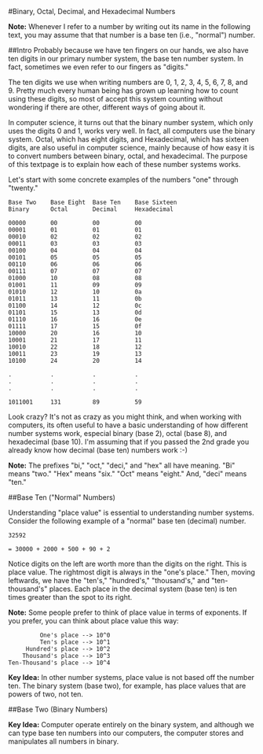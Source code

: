 #Binary, Octal, Decimal, and Hexadecimal Numbers

**Note:** Whenever I refer to a number by writing out its name in the following text, you may assume that that number is a base ten (i.e., "normal") number.

##Intro
Probably because we have ten fingers on our hands, we also have ten digits in our primary number system, the base ten number system. In fact, sometimes we even refer to our fingers as "digits."

The ten digits we use when writing numbers are 0, 1, 2, 3, 4, 5, 6, 7, 8, and 9. Pretty much every human being has grown up learning how to count using these digits, so most of accept this system counting without wondering if there are other, different ways of going about it.

In computer science, it turns out that the binary number system, which only uses the digits 0 and 1, works very well. In fact, all computers use the binary system. Octal, which has eight digits, and Hexadecimal, which has sixteen digits, are also useful in computer science, mainly because of how easy it is to convert numbers between binary, octal, and hexadecimal. The purpose of this textpage is to explain how each of these number systems works.

Let's start with some concrete examples of the numbers "one" through "twenty."

```
Base Two    Base Eight  Base Ten    Base Sixteen
Binary      Octal       Decimal     Hexadecimal

00000       00          00          00
00001       01          01          01
00010       02          02          02
00011       03          03          03
00100       04          04          04
00101       05          05          05
00110       06          06          06
00111       07          07          07
01000       10          08          08
01001       11          09          09
01010       12          10          0a
01011       13          11          0b
01100       14          12          0c
01101       15          13          0d
01110       16          16          0e
01111       17          15          0f
10000       20          16          10
10001       21          17          11
10010       22          18          12
10011       23          19          13
10100       24          20          14

.           .           .           .
.           .           .           .
.           .           .           .

1011001     131         89          59
```

Look crazy? It's not as crazy as you might think, and when working with computers, its often useful to have a basic understanding of how different number systems work, especial binary (base 2), octal (base 8), and hexadecimal (base 10). I'm assuming that if you passed the 2nd grade you already know how decimal (base ten) numbers work :-)

**Note:** The prefixes "bi," "oct," "deci," and "hex" all have meaning. "Bi" means "two." "Hex" means "six." "Oct" means "eight." And, "deci" means "ten."

##Base Ten ("Normal" Numbers)

Understanding "place value" is essential to understanding number systems. Consider the following example of a "normal" base ten (decimal) number.

```
32592

= 30000 + 2000 + 500 + 90 + 2
```

Notice digits on the left are worth more than the digits on the right. This is place value. The rightmost digit is always in the "one's place." Then, moving leftwards, we have the "ten's," "hundred's," "thousand's," and "ten-thousand's" places. Each place in the decimal system (base ten) is ten times greater than the spot to its right.

**Note:** Some people prefer to think of place value in terms of exponents. If you prefer, you can think about place value this way:

```
         One's place --> 10^0
         Ten's place --> 10^1
     Hundred's place --> 10^2
    Thousand's place --> 10^3
Ten-Thousand's place --> 10^4
```

**Key Idea:** In other number systems, place value is not based off the number ten. The binary system (base two), for example, has place values that are powers of two, not ten.

##Base Two (Binary Numbers)

**Key Idea:** Computer operate entirely on the binary system, and although we can type base ten numbers into our computers, the computer stores and manipulates all numbers in binary.

